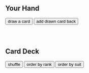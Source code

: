 <!DOCTYPE html PUBLIC "-//W3C//DTD XHTML 1.0 Strict//EN"
  "http://www.w3.org/TR/xhtml1/DTD/xhtml1-strict.dtd">

<html xmlns="http://www.w3.org/1999/xhtml" xml:lang="en" lang="en">
<head>
  <meta http-equiv="Content-Type" content="text/html; charset=utf-8"/>
  <title></title>
  <link rel="stylesheet" type="text/css" media="all" href="playingCards.ui.css"/>
  <link rel="stylesheet" type="text/css" media="all" href="style.css"/>
  <script type="text/javascript" src="http://ajax.googleapis.com/ajax/libs/jquery/1.9.1/jquery.min.js"></script>
  <script type="text/javascript" src="playingCards.js"></script>
  <script type="text/javascript" src="playingCards.ui.js"></script>
</head>
<body>
  <div id="container">
    <div id="error"></div>
    <div>
      <h2>Your Hand</h2>
      <input type="button" id="draw" value="draw a card" />
      <input type="button" id="addCard" value="add drawn card back" />
      <br/><br/>
    </div>
    <div>
      <div id="yourHand"></div>
      <h2><br/>Card Deck</h2>
      <input type="button" id="shuffler" value="shuffle" />
      <input type="button" id="orderByRank" value="order by rank" />
      <input type="button" id="orderBySuit" value="order by suit" />
      <br/><br/>
      <div id="cardDeck"></div>
    </div>
    <script type="text/javascript">

      $(document).ready(function(){
        var cardDeck = $("#cardDeck").playingCards();
        cardDeck.spread();
        var hand = [];
        var showError = function(msg){
          $('#error').html(msg).show();
          setTimeout(function(){
            $('#error').fadeOut('slow');
          },3000);
        };

        var showHand = function(){
          var el = $('#yourHand');
          el.html('');
          for(var i=0; i<hand.length; i++){
            el.append(hand[i].getHTML());
          }
        };

        var doShuffle = function(){
          cardDeck.shuffle();
          cardDeck.spread();
        };

        var doDrawCard = function(){
          var c = cardDeck.draw();
          if(!c){
            showError('no more cards');
            return;
          }
          hand[hand.length] = c;
          cardDeck.spread();
          showHand();
        };

        var doOrderByRank = function(){
          cardDeck.orderByRank();
          cardDeck.spread();
        };

        var doOrderBySuit = function(){
          cardDeck.orderBySuit();
          cardDeck.spread();
        };

        $('#shuffler').click(doShuffle);

        $('#draw').click(doDrawCard);

        $('#addCard').click(function(){
          if(!hand.length){
            showError('your hand is empty');
            return;
          }
          var c = hand.pop();
          showHand();
          cardDeck.addCard(c);
          cardDeck.spread();
        });

        $('#orderByRank').click(doOrderByRank);

        $('#orderBySuit').click(doOrderBySuit);
      });

    </script>
  </div>

  <script type="text/javascript">

    var _gaq = _gaq || [];
    _gaq.push(['_setAccount', 'UA-16813977-1']);
    _gaq.push(['_trackPageview']);

    (function() {
      var ga = document.createElement('script'); ga.type = 'text/javascript'; ga.async = true;
      ga.src = ('https:' == document.location.protocol ? 'https://ssl' : 'http://www') + '.google-analytics.com/ga.js';
      var s = document.getElementsByTagName('script')[0]; s.parentNode.insertBefore(ga, s);
    })();

  </script>
</body>
</html>


